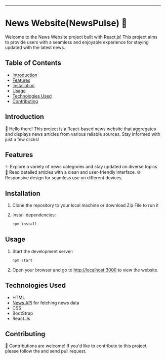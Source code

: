 ---

# News Website(NewsPulse) 📰

Welcome to the News Website project built with React.js! This project aims to provide users with a seamless and enjoyable experience for staying updated with the latest news.

## Table of Contents

- [Introduction](#introduction)
- [Features](#features)
- [Installation](#installation)
- [Usage](#usage)
- [Technologies Used](#technologies-used)
- [Contributing](#contributing)


## Introduction

👋 Hello there! This project is a React-based news website that aggregates and displays news articles from various reliable sources. Stay informed with just a few clicks!

## Features

✨ Explore a variety of news categories and stay updated on diverse topics.
📰 Read detailed articles with a clean and user-friendly interface.
🌐 Responsive design for seamless use on different devices.

## Installation

1. Clone the repository to your local machine or download Zip File to run it

  



2. Install dependencies:

   ```bash
   npm install
   ```

## Usage

1. Start the development server:

   ```bash
   npm start
   ```

2. Open your browser and go to [http://localhost:3000](http://localhost:3000) to view the website.

## Technologies Used


- HTML
- [News API](https://newsapi.org/) for fetching news data
- CSS
- BootStrap
- React.Js




## Contributing

🚀 Contributions are welcome! If you'd like to contribute to this project, please follow the and send pull request.



